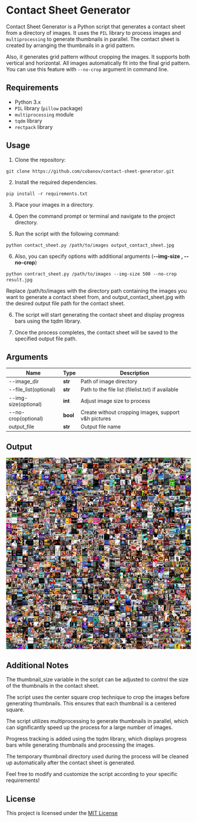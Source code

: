 # Contact Sheet Generator

Contact Sheet Generator is a Python script that generates a contact sheet from a directory of images. It uses the `PIL` library to process images and `multiprocessing` to generate thumbnails in parallel. The contact sheet is created by arranging the thumbnails in a grid pattern.
 
Also, it generates grid pattern without cropping the images. It supports both vertical and horizontal. All images automatically fit into the final grid pattern. You can use this feature with ```--no-crop``` argument in command line.

## Requirements

- Python 3.x
- `PIL` library (`pillow` package)
- `multiprocessing` module
- `tqdm` library
- `rectpack` library

## Usage

1. Clone the repository:

```shell
git clone https://github.com/cobanov/contact-sheet-generator.git
```

2. Install the required dependencies.

```shell
pip install -r requirements.txt
```

3. Place your images in a directory.

4. Open the command prompt or terminal and navigate to the project directory.

5. Run the script with the following command:

```shell
python contact_sheet.py /path/to/images output_contact_sheet.jpg
```
6. Also, you can specify options with additional arguments (**--img-size ,  --no-crop**)
```shell
python contract_sheet.py /path/to/images --img-size 500 --no-crop result.jpg
```





Replace /path/to/images with the directory path containing the images you want to generate a contact sheet from, and output_contact_sheet.jpg with the desired output file path for the contact sheet.

6. The script will start generating the contact sheet and display progress bars using the tqdm library.

7. Once the process completes, the contact sheet will be saved to the specified output file path.

## Arguments 
| Name             | Type | Description 
| ----------------- | ------------- | ----------- |
| --image_dir | **str** | Path of image directory |
| --file_list(optional) | **str** | Path to the file list (filelist.txt) if available |
| --img-size(optional) | **int** | Adjust image size to process |
| --no-crop(optional) | **bool** | Create without cropping images, support v&h pictures|
| output_file | **str** | Output file name|

## Output

![](output.jpeg)

## Additional Notes

The thumbnail_size variable in the script can be adjusted to control the size of the thumbnails in the contact sheet.

The script uses the center square crop technique to crop the images before generating thumbnails. This ensures that each thumbnail is a centered square.

The script utilizes multiprocessing to generate thumbnails in parallel, which can significantly speed up the process for a large number of images.

Progress tracking is added using the tqdm library, which displays progress bars while generating thumbnails and processing the images.

The temporary thumbnail directory used during the process will be cleaned up automatically after the contact sheet is generated.

Feel free to modify and customize the script according to your specific requirements!


## License

This project is licensed under the [MIT License](https://choosealicense.com/licenses/mit/)
